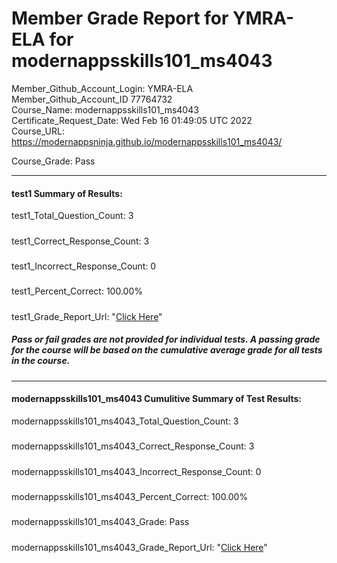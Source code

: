 # Member Grade Report for YMRA-ELA for modernappsskills101_ms4043  
   
Member_Github_Account_Login: YMRA-ELA  
Member_Github_Account_ID 77764732  
Course_Name: modernappsskills101_ms4043  
Certificate_Request_Date: Wed Feb 16 01:49:05 UTC 2022  
Course_URL: https://modernappsninja.github.io/modernappsskills101_ms4043/  
   
Course_Grade: Pass
   
---  
#### test1 Summary of Results:  
test1_Total_Question_Count: 3
#####  
test1_Correct_Response_Count: 3
#####  
test1_Incorrect_Response_Count: 0
#####  
test1_Percent_Correct: 100.00%
#####  
test1_Grade_Report_Url: "[Click Here](https://github.com/modernappsninjas/YMRA-ELA/blob/main/static/userdata/courses/modernappsskills101_ms4043/grade_report.pr343.test1.md)"
##### Pass or fail grades are not provided for individual tests. A passing grade for the course will be based on the cumulative average grade for all tests in the course.  
#####  
---  
#### modernappsskills101_ms4043 Cumulitive Summary of Test Results:  
modernappsskills101_ms4043_Total_Question_Count: 3  
#####  
modernappsskills101_ms4043_Correct_Response_Count: 3  
#####  
modernappsskills101_ms4043_Incorrect_Response_Count: 0 
#####  
modernappsskills101_ms4043_Percent_Correct: 100.00%  
#####  
modernappsskills101_ms4043_Grade: Pass  
#####  
modernappsskills101_ms4043_Grade_Report_Url: "[Click Here](https://github.com/modernappsninjas/YMRA-ELA/blob/main/static/userdata/courses/modernappsskills101_ms4043/grade_report.pr344.modernappsskills101_ms4043.md)"
#####  
